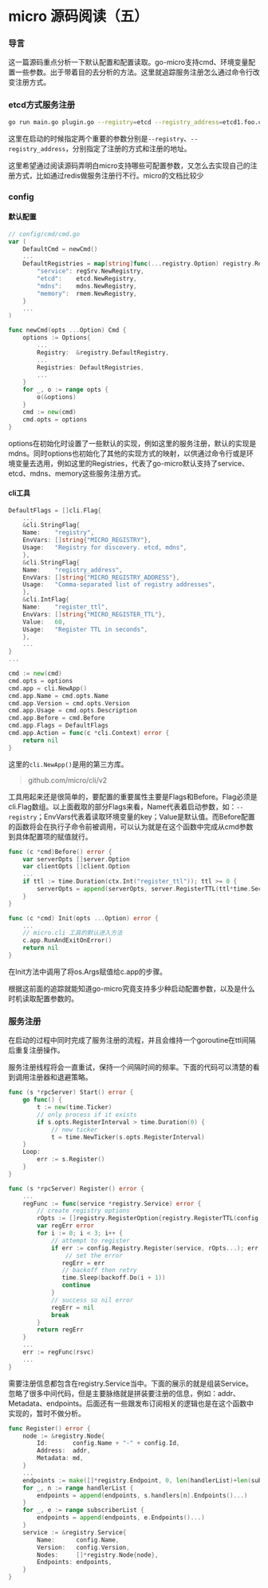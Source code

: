 # micro 源码阅读（五）

### 导言

这一篇源码重点分析一下默认配置和配置读取。go-micro支持cmd、环境变量配置一些参数。出于带着目的去分析的方法。这里就追踪服务注册怎么通过命令行改变注册方式。

### etcd方式服务注册


```sh
go run main.go plugin.go --registry=etcd --registry_address=etcd1.foo.com:2379,etcd2.foo.com:2379,etcd3.foo.com:2379
```

这里在启动的时候指定两个重要的参数分别是`--registry`、`--registry_address`，分别指定了注册的方式和注册的地址。

这里希望通过阅读源码弄明白micro支持哪些可配置参数，又怎么去实现自己的注册方式，比如通过redis做服务注册行不行。micro的文档比较少

### config

#### 默认配置

```go
// config/cmd/cmd.go
var (
    DefaultCmd = newCmd()
    ...
    DefaultRegistries = map[string]func(...registry.Option) registry.Registry{
        "service": regSrv.NewRegistry,
        "etcd":    etcd.NewRegistry,
        "mdns":    mdns.NewRegistry,
        "memory":  rmem.NewRegistry,
    }
    ...
)

func newCmd(opts ...Option) Cmd {
    options := Options{
        ...
        Registry:  &registry.DefaultRegistry,
        ...
        Registries: DefaultRegistries,
        ...
    }
    for _, o := range opts {
		o(&options)
	}
    cmd := new(cmd)
    cmd.opts = options
}

```

options在初始化时设置了一些默认的实现，例如这里的服务注册，默认的实现是mdns。同时options也初始化了其他的实现方式的映射，以供通过命令行或是环境变量去选用，例如这里的Registries，代表了go-micro默认支持了service、etcd、mdns、memory这些服务注册方式。

#### cli工具

```go
DefaultFlags = []cli.Flag{
    ...
    &cli.StringFlag{
	Name:    "registry",
	EnvVars: []string{"MICRO_REGISTRY"},
	Usage:   "Registry for discovery. etcd, mdns",
    },
    &cli.StringFlag{
	Name:    "registry_address",
	EnvVars: []string{"MICRO_REGISTRY_ADDRESS"},
	Usage:   "Comma-separated list of registry addresses",
    },
    &cli.IntFlag{
	Name:    "register_ttl",
	EnvVars: []string{"MICRO_REGISTER_TTL"},
	Value:   60,
	Usage:   "Register TTL in seconds",
    },
    ...
}
...

cmd := new(cmd)
cmd.opts = options
cmd.app = cli.NewApp()
cmd.app.Name = cmd.opts.Name
cmd.app.Version = cmd.opts.Version
cmd.app.Usage = cmd.opts.Description
cmd.app.Before = cmd.Before
cmd.app.Flags = DefaultFlags
cmd.app.Action = func(c *cli.Context) error {
	return nil
}
```

这里的`cli.NewApp()`是用的第三方库。

> github.com/micro/cli/v2

工具用起来还是很简单的，要配置的重要属性主要是Flags和Before。Flag必须是cli.Flag数组。以上面截取的部分Flags来看，Name代表着启动参数，如：`--registry`；EnvVars代表着读取环境变量的key；Value是默认值。而Before配置的函数将会在执行子命令前被调用，可以认为就是在这个函数中完成从cmd参数到具体配置项的赋值就行。

```go
func (c *cmd)Before() error {
    var serverOpts []server.Option
    var clientOpts []client.Option
    ...
    if ttl := time.Duration(ctx.Int("register_ttl")); ttl >= 0 {
        serverOpts = append(serverOpts, server.RegisterTTL(ttl*time.Second))
    }
}

func (c *cmd) Init(opts ...Option) error {
    ...
    // micro.cli 工具的默认进入方法
    c.app.RunAndExitOnError()
    return nil
}
```
在Init方法中调用了将os.Args赋值给c.app的步骤。

根据这前面的追踪就能知道go-micro究竟支持多少种启动配置参数，以及是什么时机读取配置参数的。
### 服务注册

在启动的过程中同时完成了服务注册的流程，并且会维持一个goroutine在ttl间隔后重复注册操作。

服务注册线程将会一直重试，保持一个间隔时间的频率。下面的代码可以清楚的看到调用注册器和退避策略。
```go
func (s *rpcServer) Start() error {
    go func() {
        t := new(time.Ticker)
        // only process if it exists
        if s.opts.RegisterInterval > time.Duration(0) {
    	    // new ticker
    	    t = time.NewTicker(s.opts.RegisterInterval)
    }
    Loop:
        err := s.Register()
    }
}

func (s *rpcServer) Register() error {
    ...
    regFunc := func(service *registry.Service) error {
        // create registry options
        rOpts := []registry.RegisterOption{registry.RegisterTTL(config.RegisterTTL)}
        var regErr error
        for i := 0; i < 3; i++ {
            // attempt to register
            if err := config.Registry.Register(service, rOpts...); err != nil {
                // set the error
               regErr = err
               // backoff then retry
               time.Sleep(backoff.Do(i + 1))
               continue
            }
            // success so nil error
            regErr = nil
            break
        }
        return regErr
    }
    ...
    err := regFunc(rsvc)
    ...
}
```

需要注册信息都包含在registry.Service当中。下面的展示的就是组装Service。忽略了很多中间代码，但是主要脉络就是拼装要注册的信息，例如：addr、Metadata、endpoints。后面还有一些跟发布订阅相关的逻辑也是在这个函数中实现的，暂时不做分析。

```go
func Register() error {
    node := &registry.Node{
        Id:       config.Name + "-" + config.Id,
        Address:  addr,
        Metadata: md,
    }
    ...
    endpoints := make([]*registry.Endpoint, 0, len(handlerList)+len(subscriberList))
    for _, n := range handlerList {
        endpoints = append(endpoints, s.handlers[n].Endpoints()...)
    }
    for _, e := range subscriberList {
        endpoints = append(endpoints, e.Endpoints()...)
    }
    service := &registry.Service{
        Name:      config.Name,
        Version:   config.Version,
        Nodes:     []*registry.Node{node},
    	Endpoints: endpoints,
    }
}
```







